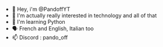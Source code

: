 - 👋 Hey, i'm  @PandoffYT
- 👀 I'm actually really interested in technology and all of that
- 🌱 I'm learning Python
- 🗣️ French and English, Italian too 
- 📫 Discord : pando_off

<!---
PandoffYT/PandoffYT is a ✨ special ✨ repository because its `README.md` (this file) appears on your GitHub profile.
You can click the Preview link to take a look at your changes.
--->
